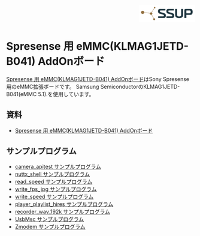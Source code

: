 <div align="right">
<a href="https://developer.sony.com/ja/develop/ssup/"><img src="../../images/SSUPLOGO2.png" width="150"></a>
</div>

# Spresense 用 eMMC(KLMAG1JETD-B041) AddOnボード

[Spresense 用 eMMC(KLMAG1JETD-B041) AddOnボード](https://nextstep.official.ec/items/66602892)はSony Spresense 用のeMMC拡張ボードです。
Samsung SemiconductorのKLMAG1JETD-B041(eMMC 5.1).を使用しています。

## 資料

- [Spresense 用 eMMC(KLMAG1JETD-B041) AddOnボード](https://nextstep.official.ec/items/66602892)

## サンプルプログラム
- [camera_apitest サンプルプログラム](camera_apitest)
- [nuttx_shell サンプルプログラム](nuttx_shell/)
- [read_speed サンプルプログラム](./performance_measurement/read_speed/)
- [write_fps_jpg サンプルプログラム](./performance_measurement/write_fps_jpg/)
- [write_speed サンプルプログラム](./performance_measurement/write_speed/)
- [player_playlist_hires サンプルプログラム](player_playlist_hires/)
- [recorder_wav_192k サンプルプログラム](recorder_wav_192k/)
- [UsbMsc サンプルプログラム](UsbMsc)
- [Zmodem サンプルプログラム](Zmodem)

